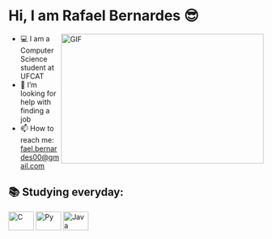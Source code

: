  # Hi, I am Rafael Bernardes 😎
 
 <img align="right" alt="GIF" src="https://user-images.githubusercontent.com/106562605/228649416-b1116870-8836-4544-8af8-b7a9989d6039.gif" width="400" height="256" />

- 💻 I am a Computer Science student at UFCAT
- 🤔 I’m looking for help with finding a job
- 📫 How to reach me: fael.bernardes00@gmail.com

 ## 📚 Studying everyday: 
  <img  title="C" alt="C" height="37.5" width="50" src="https://cdn.jsdelivr.net/gh/devicons/devicon/icons/c/c-original.svg">
  <img  title="Python" alt="Py" height="37.5" width="50" src="https://cdn.jsdelivr.net/gh/devicons/devicon/icons/python/python-original.svg">
  <img  title="Java" alt="Java" height="37.5" width="50" src="https://cdn.jsdelivr.net/gh/devicons/devicon/icons/java/java-original-wordmark.svg">
